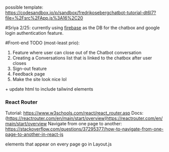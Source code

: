 possible template: https://codesandbox.io/p/sandbox/fredrikosebergchatbot-tutorial-dt6l7?file=%2Fsrc%2FApp.js%3A16%2C20

#Sriya 2/25:
currently using [firebase](https://console.firebase.google.com/) as the DB for the chatbox and google login authentication feature. 

#Front-end TODO (most-least prio):
1. Feature where user can close out of the Chatbot conversation
2. Creating a Conversations list that is linked to the chatbox after user closes
3. Sign-out feature
4. Feedback page
5. Make the site look nice lol 

  \+ update html to include tailwind elements

### React Router
Tutorial: https://www.w3schools.com/react/react_router.asp
Docs: (https://reactrouter.com/en/main/start/overview)https://reactrouter.com/en/main/start/overview
Navigate from one page to another: https://stackoverflow.com/questions/37295377/how-to-navigate-from-one-page-to-another-in-react-js

elements that appear on every page go in Layout.js